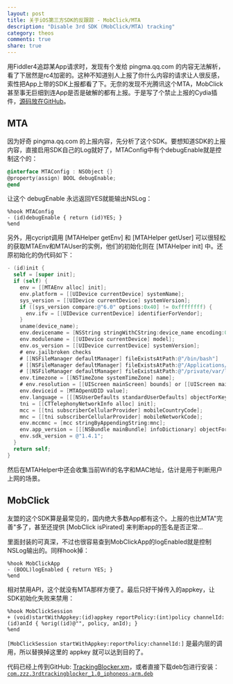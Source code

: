 ```yaml
---
layout: post
title: 关于iOS第三方SDK的反跟踪 - MobClick/MTA
description: "Disable 3rd SDK (MobClick/MTA) tracking"
category: theos
comments: true
share: true
---
```


用Fiddler4追踪某App请求时，发现有个发给 pingma.qq.com 的内容无法解析，看了下居然是rc4加密的。这种不知道别人上报了你什么内容的请求让人很反感，索性把App上带的SDK上报都看了下。无奈的发现不光腾讯这个MTA，MobClick甚至事无巨细到连App是否是破解的都有上报。于是写了个禁止上报的Cydia插件，[源码放在GitHub](https://github.com/upbit/iOS_3rdTrackingBlocker)。

## MTA

因为好奇 pingma.qq.com 的上报内容，先分析了这个SDK。要想知道SDK的上报内容，直接启用SDK自己的Log就好了，MTAConfig中有个debugEnable就是控制这个的：

~~~objective-c
@interface MTAConfig : NSObject {}
@property(assign) BOOL debugEnable;
@end
~~~

让这个 debugEnable 永远返回YES就能输出NSLog：

~~~logos
%hook MTAConfig
- (id)debugEnable { return (id)YES; }
%end
~~~

另外，用cycript调用 [MTAHelper getEnv] 和 [MTAHelper getUser] 可以很轻松的获取MTAEnv和MTAUser的实例，他们的初始化则在 [MTAHelper init] 中。还原初始化的伪代码如下：

~~~objective-c
- (id)init {
  self = [super init];
  if (self) {
    env = [[MTAEnv alloc] init];
    env.platform = [[UIDevice currentDevice] systemName];
    sys_version = [[UIDevice currentDevice] systemVersion];
    if ([sys_version compare:@"6.0" options:0x40] != 0xffffffff) {
      env.ifv = [[UIDevice currentDevice] identifierForVendor];
    }
    uname(device_name);
    env.devicename = [NSString stringWithCString:device_name encoding:0x4];
    env.modulename = [[UIDevice currentDevice] model];
    env.os_version = [[UIDevice currentDevice] systemVersion];
    # env.jailbroken checks
    # [[NSFileManager defaultManager] fileExistsAtPath:@"/bin/bash"]
    # [[NSFileManager defaultManager] fileExistsAtPath:@"/Applications/Cydia.app"]
    # [[NSFileManager defaultManager] fileExistsAtPath:@"/private/var/lib/apt"]
    env.timezone = [[NSTimeZone systemTimeZone] name];
    # env.resolution = [[UIScreen mainScreen] bounds] or [[UIScreen mainScreen] scale]
    env.deviceid = [MTAOpenUDID value];
    env.language = [[[NSUserDefaults standardUserDefaults] objectForKey:@"AppleLanguages"] objectAtIndex:0];
    tni = [[CTTelephonyNetworkInfo alloc] init];
    mcc = [[tni subscriberCellularProvider] mobileCountryCode];
    mnc = [[tni subscriberCellularProvider] mobileNetworkCode];
    env.mccmnc = [mcc stringByAppendingString:mnc];
    env.app_version = [[[NSBundle mainBundle] infoDictionary] objectForKey:@"CFBundleShortVersionString"];
    env.sdk_version = @"1.4.1";
  }
  return self;
}
~~~

然后在MTAHelper中还会收集当前Wifi的名字和MAC地址，估计是用于判断用户上网的场景。

## MobClick

友盟的这个SDK算是最常见的，国内绝大多数App都有这个。上报的也比MTA"完善"多了，甚至还提供 [MobClick isPirated] 来判断app的签名是否正常...

里面封装的可真深，不过也很容易查到MobClickApp的logEnabled就是控制NSLog输出的。同样hook掉：

~~~logos
%hook MobClickApp
- (BOOL)logEnabled { return YES; }
%end
~~~

相对禁用API，这个就没有MTA那样方便了。最后只好干掉传入的appkey，让SDK初始化失败来禁用：

~~~logos
%hook MobClickSession
+ (void)startWithAppkey:(id)appkey reportPolicy:(int)policy channelId:(id)anId { %orig((id)@"", policy, anId); }
%end
~~~

`[MobClickSession startWithAppkey:reportPolicy:channelId:]` 是最内层的调用，所以替换掉这里的 appkey 就可以达到目的了。

代码已经上传到GitHub: [TrackingBlocker.xm](https://github.com/upbit/iOS_3rdTrackingBlocker/blob/master/TrackingBlocker.xm)，或者直接下载deb包进行安装：[`com.zzz.3rdtrackingblocker_1.0_iphoneos-arm.deb`](http://blog.imaou.com/uploads/com.zzz.3rdtrackingblocker_1.0_iphoneos-arm.deb)
